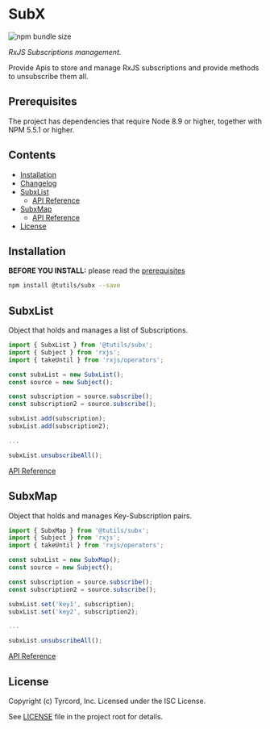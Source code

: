 # SubX

![npm bundle size](https://img.shields.io/bundlephobia/min/@tutils/subx.svg)

*RxJS Subscriptions management.*

Provide Apis to store and manage RxJS subscriptions and provide methods to unsubscribe them all.

## Prerequisites

The project has dependencies that require Node 8.9 or higher, together
with NPM 5.5.1 or higher.

## Contents

- [Installation](#installation)
- [Changelog](CHANGELOG.md)
- [SubxList](#subxlist)
  - [API Reference](docs/subx-list.md)
- [SubxMap](#subxmap)
  - [API Reference](docs/subx-map.md)
- [License](#license)

## Installation

**BEFORE YOU INSTALL:** please read the [prerequisites](#prerequisites)

```bash
npm install @tutils/subx --save
```

## SubxList

Object that holds and manages a list of Subscriptions.

```ts
import { SubxList } from '@tutils/subx';
import { Subject } from 'rxjs';
import { takeUntil } from 'rxjs/operators';

const subxList = new SubxList();
const source = new Subject();

const subscription = source.subscribe();
const subscription2 = source.subscribe();

subxList.add(subscription);
subxList.add(subscription2);

...

subxList.unsubscribeAll();
```

[API Reference](docs/subx-list.md)

## SubxMap

Object that holds and manages Key-Subscription pairs.

```ts
import { SubxMap } from '@tutils/subx';
import { Subject } from 'rxjs';
import { takeUntil } from 'rxjs/operators';

const subxList = new SubxMap();
const source = new Subject();

const subscription = source.subscribe();
const subscription2 = source.subscribe();

subxList.set('key1', subscription);
subxList.set('key2', subscription2);

...

subxList.unsubscribeAll();
```

[API Reference](docs/subx-map.md)

## License

Copyright (c) Tyrcord, Inc. Licensed under the ISC License.

See [LICENSE](LICENSE) file in the project root for details.
